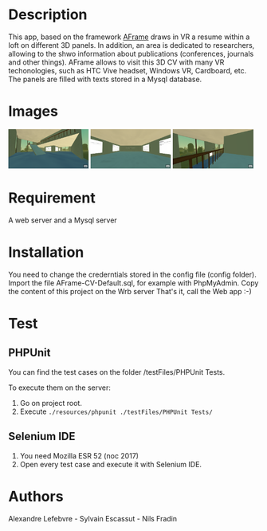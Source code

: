 # Description
This app, based on the framework [AFrame](https://aframe.io/) draws in VR a resume within a loft on different 3D panels. In addition, an area is dedicated to researchers, allowing to the shwo information about publications (conferences, journals and other things).
AFrame allows to visit this 3D CV with many VR techonologies, such as HTC Vive headset, Windows VR, Cardboard, etc. 
The panels are filled with texts stored in a Mysql database. 

# Images
<div>
<img src="resources/images/AFrame-CV-Default-Screenshot1.png" heigth="190" width="32%">
<img src="resources/images/AFrame-CV-Default-Screenshot2.png" heigth="190" width="32%">
<img src="resources/images/AFrame-CV-Default-Screenshot3.png" heigth="190" width="32%">
</div>

# Requirement
A web server and a Mysql server

# Installation
You need to change the crederntials stored in the config file (config folder).
Import the file AFrame-CV-Default.sql, for example with PhpMyAdmin.
Copy the content of this project on the Wrb server
That's it, call the Web app :-)

# Test

## PHPUnit
You can find the test cases on the folder /testFiles/PHPUnit Tests.

To execute them on the server: 
1. Go on project root.
2. Execute  `./resources/phpunit ./testFiles/PHPUnit Tests/`

## Selenium IDE
1. You need Mozilla ESR 52 (noc 2017)
2. Open every test case and execute it with Selenium IDE.

# Authors
Alexandre Lefebvre - Sylvain Escassut - Nils Fradin
